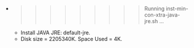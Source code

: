 * >>>>>>>>> Running inst-min-con-xtra-java-jre.sh ...
  * Install JAVA JRE: default-jre.
  * Disk size = 2205340K. Space Used = 4K.
